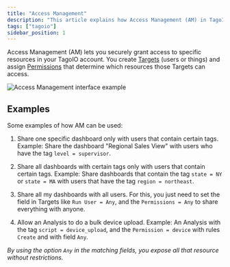 ```yaml
---
title: "Access Management"
description: "This article explains how Access Management (AM) in TagoIO lets you grant secure access to account resources by creating Targets (users or devices) and assigning Permissions. It also gives practical examples of common AM use cases."
tags: ["tagoio"]
sidebar_position: 1
---
```

Access Management (AM) lets you securely grant access to specific resources in your TagoIO account. You create [Targets](/docs/tagoio/tagorun/access-management/defining-targets.md) (users or things) and assign [Permissions](/docs/tagoio/tagorun/access-management/defining-permissions.md) that determine which resources those Targets can access.

![Access Management interface example](/docs_imagem/tagoio/rounded-image-1761229190737.png)

## Examples

Some examples of how AM can be used:

1. Share one specific dashboard only with users that contain certain tags.
   Example: Share the dashboard "Regional Sales View" with users who have the tag `level = supervisor`.

2. Share all dashboards with certain tags only with users that contain certain tags.
   Example: Share dashboards that contain the tag `state = NY` or `state = MA` with users that have the tag `region = northeast`.

3. Share all my dashboards with all users.
   For this, you just need to set the field in Targets like `Run User = Any`, and the `Permissions = Any` to share everything with anyone.

4. Allow an Analysis to do a bulk device upload.
   Example: An Analysis with the tag `script = device_upload`, and the `Permission = device` with rules `Create` and with field `Any`.

*By using the option `Any` in the matching fields, you expose all that resource without restrictions.*
